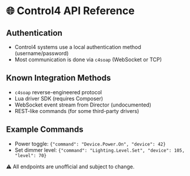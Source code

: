 # 🌐 Control4 API Reference

## Authentication

- Control4 systems use a local authentication method (username/password)
- Most communication is done via `c4soap` (WebSocket or TCP)

## Known Integration Methods

- `c4soap` reverse-engineered protocol
- Lua driver SDK (requires Composer)
- WebSocket event stream from Director (undocumented)
- REST-like commands (for some third-party drivers)

## Example Commands

- Power toggle: `{"command": "Device.Power.On", "device": 42}`
- Set dimmer level: `{"command": "Lighting.Level.Set", "device": 105, "level": 70}`

⚠️ All endpoints are unofficial and subject to change.
